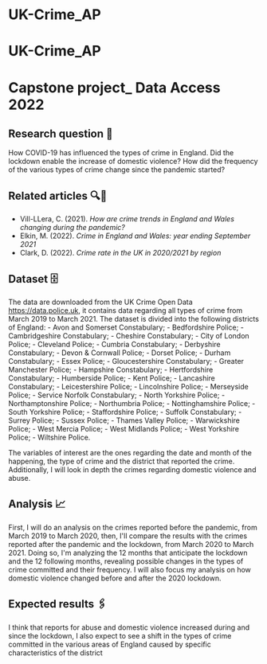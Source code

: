 # UK-Crime_AP

# UK-Crime_AP

# Capstone project\_ Data Access 2022

## **Research question** :round_pushpin:

How COVID-19 has influenced the types of crime in England. Did the lockdown enable the increase of domestic violence? How did the frequency of the various types of crime change since the pandemic started?

## **Related articles** 🔍🔎

-   Vill-LLera, C. (2021). *How are crime trends in England and Wales changing during the pandemic?*
-   Elkin, M. (2022). *Crime in England and Wales: year ending September 2021*
-   Clark, D. (2022). *Crime rate in the UK in 2020/2021 by region*

## **Dataset** 🗄

The data are downloaded from the UK Crime Open Data <https://data.police.uk>, it contains data regarding all types of crime from March 2019 to March 2021. The dataset is divided into the following districts of England: - Avon and Somerset Constabulary; - Bedfordshire Police; - Cambridgeshire Constabulary; - Cheshire Constabulary; - City of London Police; - Cleveland Police; - Cumbria Constabulary; - Derbyshire Constabulary; - Devon & Cornwall Police; - Dorset Police; - Durham Constabulary; - Essex Police; - Gloucestershire Constabulary; - Greater Manchester Police; - Hampshire Constabulary; - Hertfordshire Constabulary; - Humberside Police; - Kent Police; - Lancashire Constabulary; - Leicestershire Police; - Lincolnshire Police; - Merseyside Police; - Service Norfolk Constabulary; - North Yorkshire Police; - Northamptonshire Police; - Northumbria Police; - Nottinghamshire Police; - South Yorkshire Police; - Staffordshire Police; - Suffolk Constabulary; - Surrey Police; - Sussex Police; - Thames Valley Police; - Warwickshire Police; - West Mercia Police; - West Midlands Police; - West Yorkshire Police; - Wiltshire Police.

The variables of interest are the ones regarding the date and month of the happening, the type of crime and the district that reported the crime. Additionally, I will look in depth the crimes regarding domestic violence and abuse.

## **Analysis** :chart_with_upwards_trend:

First, I will do an analysis on the crimes reported before the pandemic, from March 2019 to March 2020, then, I'll compare the results with the crimes reported after the pandemic and the lockdown, from March 2020 to March 2021. Doing so, I'm analyzing the 12 months that anticipate the lockdown and the 12 following months, revealing possible changes in the types of crime committed and their frequency. I will also focus my analysis on how domestic violence changed before and after the 2020 lockdown.

## **Expected results** 🖇

I think that reports for abuse and domestic violence increased during and since the lockdown, I also expect to see a shift in the types of crime committed in the various areas of England caused by specific characteristics of the district
